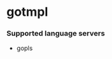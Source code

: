 # gotmpl
<!--- THIS DOCUMENT IS AUTOMATICALLY GENERATED, DON'T EDIT IT -->

### Supported language servers

- gopls
